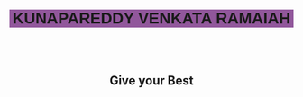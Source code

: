 <html>
    <head>
        <title> This basic Html page </title>
    </head>
    <body>
        <h1 style="font-family: sans-serif;background-color: rgb(145, 87, 155);" align='center'> KUNAPAREDDY VENKATA RAMAIAH</h1>
        <br/>
        <br/>
         <h2 align="center"> Give your Best</h2>
    </body>
</html>





